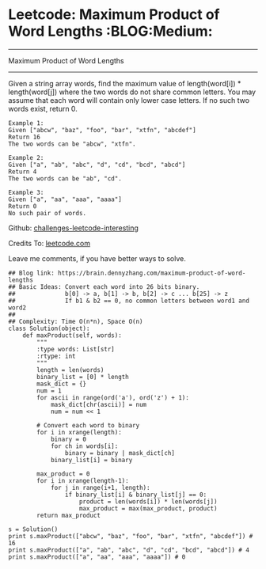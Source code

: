 # Leetcode: Maximum Product of Word Lengths     :BLOG:Medium:


---

Maximum Product of Word Lengths  

---

Given a string array words, find the maximum value of length(word[i]) \* length(word[j]) where the two words do not share common letters. You may assume that each word will contain only lower case letters. If no such two words exist, return 0.  

    Example 1:
    Given ["abcw", "baz", "foo", "bar", "xtfn", "abcdef"]
    Return 16
    The two words can be "abcw", "xtfn".

    Example 2:
    Given ["a", "ab", "abc", "d", "cd", "bcd", "abcd"]
    Return 4
    The two words can be "ab", "cd".

    Example 3:
    Given ["a", "aa", "aaa", "aaaa"]
    Return 0
    No such pair of words.

Github: [challenges-leetcode-interesting](https://github.com/DennyZhang/challenges-leetcode-interesting/tree/master/maximum-product-of-word-lengths)  

Credits To: [leetcode.com](https://leetcode.com/problems/maximum-product-of-word-lengths/description/)  

Leave me comments, if you have better ways to solve.  

    ## Blog link: https://brain.dennyzhang.com/maximum-product-of-word-lengths
    ## Basic Ideas: Convert each word into 26 bits binary.
    ##              b[0] -> a, b[1] -> b, b[2] -> c ... b[25] -> z
    ##              If b1 & b2 == 0, no common letters between word1 and word2
    ##
    ## Complexity: Time O(n*n), Space O(n)
    class Solution(object):
        def maxProduct(self, words):
            """
            :type words: List[str]
            :rtype: int
            """
            length = len(words)
            binary_list = [0] * length
            mask_dict = {}
            num = 1
            for ascii in range(ord('a'), ord('z') + 1):
                mask_dict[chr(ascii)] = num
                num = num << 1
    
            # Convert each word to binary
            for i in xrange(length):
                binary = 0
                for ch in words[i]:
                    binary = binary | mask_dict[ch]
                binary_list[i] = binary
    
            max_product = 0
            for i in xrange(length-1):
                for j in range(i+1, length):
                    if binary_list[i] & binary_list[j] == 0:
                        product = len(words[i]) * len(words[j])
                        max_product = max(max_product, product)
            return max_product
    
    s = Solution()
    print s.maxProduct(["abcw", "baz", "foo", "bar", "xtfn", "abcdef"]) # 16
    print s.maxProduct(["a", "ab", "abc", "d", "cd", "bcd", "abcd"]) # 4
    print s.maxProduct(["a", "aa", "aaa", "aaaa"]) # 0